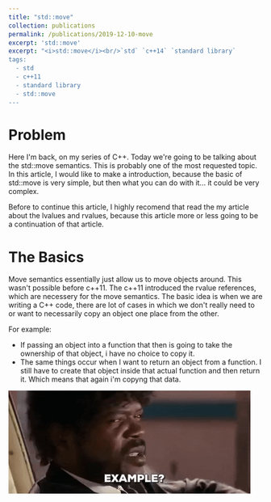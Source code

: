 ```yaml
---
title: "std::move"
collection: publications
permalink: /publications/2019-12-10-move
excerpt: 'std::move'
excerpt: "<i>std::move</i><br/>`std` `c++14` `standard library` 
tags:
  - std
  - c++11
  - standard library
  - std::move
---
```


# Problem

Here I'm back, on my series of C++. Today we're going to be talking about the std::move semantics. This is probably one of the most requested topic.
In this article, I would like to make a introduction, because the basic of std::move is very simple, but then what you can do with it... it could be very complex.


Before to continue this article, I highly recomend that read the my article about the lvalues and rvalues, because this article more or less going to be a continuation of that article.


# The Basics

Move semantics essentially just allow us to move objects around. This wasn't possible before c++11. The c++11 introduced the rvalue references, which are necessery for the move semantics. 
The basic idea is when we are writing a C++ code, there are lot of cases in which we don't really need to or want to necessarily copy an object one place from the other.


For example: 
- If passing an object into a function that then is going to take the ownership of that object, i have no choice to copy it. 
- The same things occur when I want to return an object from a function. I still have to create that object inside that actual function and then return it. Which means that again i'm copyng that data.

![](example.gif)

